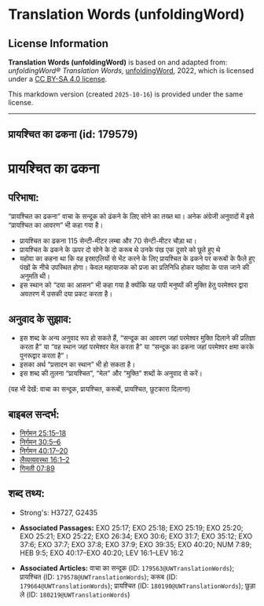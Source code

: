 # Translation Words (unfoldingWord)

## License Information

**Translation Words (unfoldingWord)** is based on and adapted from: _unfoldingWord® Translation Words_, [unfoldingWord](https://unfoldingword.org/utw), 2022, which is licensed under a [CC BY-SA 4.0 license](https://creativecommons.org/licenses/by-sa/4.0/legalcode.en).

This markdown version (created `2025-10-16`) is provided under the same license.



--------------------------------

## प्रायश्चित का ढकना (id: 179579)

प्रायश्चित का ढकना
==================

परिभाषा:
--------

“प्रायश्चित का ढकना” वाचा के सन्दूक को ढंकने के लिए सोने का तख्त था। अनेक अंग्रेजी अनुवादों में इसे “प्रायश्चित का आवरण” भी कहा गया है।

* प्रायश्चित का ढकना 115 सेन्टी\-मीटर लम्बा और 70 सेन्टी\-मीटर चौड़ा था।
* प्रायश्चित के ढकने के ऊपर दो सोने के दो करूब थे उनके पंख एक दूसरे को छूते हुए थे
* यहोवा का कहना था कि वह इस्राएलियों से भेंट करने के लिए प्रायश्चित के ढकने पर करूबों के फैले हुए पंखों के नीचे उपस्थित होगा। केवल महायाजक को प्रजा का प्रतिनिधि होकर यहोवा के पास जाने की अनुमति थी।
* इस स्थान को “दया का आसन” भी कहा गया है क्योंकि यह पापी मनुष्यों की मुक्ति हेतु परमेश्वर द्वारा अवतरण में उसकी दया प्रकट करता है।

अनुवाद के सुझाव:
----------------

* इस शब्द के अन्य अनुवाद रूप हो सकते हैं, “सन्दूक का आवरण जहां परमेश्वर मुक्ति दिलाने की प्रतिज्ञा करता है” या “वह स्थान जहां परमेश्वर मेल करता है” या “सन्दूक का ढकना जहां परमेश्वर क्षमा करके पुनरूद्वार करता है”।
* इसका अर्थ “प्रसादन का स्थान” भी हो सकता है।
* इस शब्द की तुलना “प्रायश्चित”, “मेल” और “मुक्ति” शब्दों के अनुवाद से करें।

(यह भी देखें: वाचा का सन्दूक, प्रायश्चित, करूबों, प्रायश्चित, छुटकारा दिलाना)

बाइबल सन्दर्भ:
--------------

* [निर्गमन 25:15–18](https://ref.ly/Exod25:15-Exod25:18)
* [निर्गमन 30:5–6](https://ref.ly/Exod30:5-Exod30:6)
* [निर्गमन 40:17–20](https://ref.ly/Exod40:17-Exod40:20)
* [लैव्यव्यवस्था 16:1–2](https://ref.ly/Lev16:1-Lev16:2)
* [गिनती 07:89](https://ref.ly/Num7:89)

शब्द तथ्य:
----------

* Strong's: H3727, G2435

* **Associated Passages:** EXO 25:17; EXO 25:18; EXO 25:19; EXO 25:20; EXO 25:21; EXO 25:22; EXO 26:34; EXO 30:6; EXO 31:7; EXO 35:12; EXO 37:6; EXO 37:7; EXO 37:8; EXO 37:9; EXO 39:35; EXO 40:20; NUM 7:89; HEB 9:5; EXO 40:17–EXO 40:20; LEV 16:1–LEV 16:2
* **Associated Articles:** वाचा का सन्दूक (ID: `179563@UWTranslationWords`); प्रायश्चित (ID: `179578@UWTranslationWords`); करूब (ID: `179664@UWTranslationWords`); प्रायश्चित (ID: `180190@UWTranslationWords`); छुड़ा ले (ID: `180219@UWTranslationWords`)

